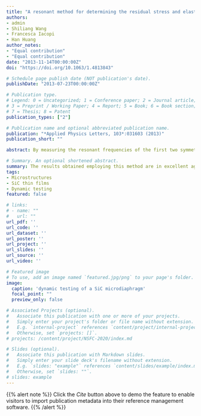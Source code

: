 ```yaml
---
title: "A resonant method for determining the residual stress and elastic modulus of a thin film"
authors:
- admin
- Shiliang Wang
- Francesca Iacopi
- Han Huang
author_notes:
- "Equal contribution"
- "Equal contribution"
date: "2013-11-14T00:00:00Z"
doi: "https://doi.org/10.1063/1.4813843"

# Schedule page publish date (NOT publication's date).
publishDate: "2013-07-23T00:00:00Z"

# Publication type.
# Legend: 0 = Uncategorized; 1 = Conference paper; 2 = Journal article;
# 3 = Preprint / Working Paper; 4 = Report; 5 = Book; 6 = Book section;
# 7 = Thesis; 8 = Patent
publication_types: ["2"]

# Publication name and optional abbreviated publication name.
publication: "*Applied Physics Letters, 103*:031603 (2013)"
publication_short: ""

abstract: By measuring the resonant frequencies of the first two symmetric vibration modes of a circular thin-film diaphragm and solving the Rayleigh-Ritz equation analytically, the residual stress and elastic modulus of the film were determined simultaneously. The results obtained employing this method are in excellent agreement with those obtained numerically in finite element modelling when tested using freestanding circular SiC diaphragms with residual tensile stress. The stress and modulus values are also in reasonably good agreement with those obtained from nanoindentation and wafer curvature measurements, respectively.

# Summary. An optional shortened abstract.
summary: The results obtained employing this method are in excellent agreement with those obtained numerically in finite element modelling when tested using freestanding circular SiC diaphragms with residual tensile stress. The stress and modulus values are also in reasonably good agreement with those obtained from nanoindentation and wafer curvature measurements, respectively.
tags:
- Microstructures
- SiC thin films
- Dynamic testing
featured: false

# links:
# - name: ""
#   url: ""
url_pdf: ''
url_code: ''
url_dataset: ''
url_poster: ''
url_project: ''
url_slides: ''
url_source: ''
url_video: ''

# Featured image
# To use, add an image named `featured.jpg/png` to your page's folder. 
image:
  caption: 'dynamic testing of a SiC microdiaphragm'
  focal_point: ""
  preview_only: false

# Associated Projects (optional).
#   Associate this publication with one or more of your projects.
#   Simply enter your project's folder or file name without extension.
#   E.g. `internal-project` references `content/project/internal-project/index.md`.
#   Otherwise, set `projects: []`.
# projects: /content/project/NSFC-2020/index.md

# Slides (optional).
#   Associate this publication with Markdown slides.
#   Simply enter your slide deck's filename without extension.
#   E.g. `slides: "example"` references `content/slides/example/index.md`.
#   Otherwise, set `slides: ""`.
# slides: example
---
```


{{% alert note %}}
Click the *Cite* button above to demo the feature to enable visitors to import publication metadata into their reference management software.
{{% /alert %}}
